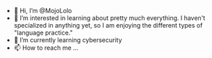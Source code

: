 - 👋 Hi, I’m @MojoLolo
- 👀 I’m interested in learning about pretty much everything. I haven't specialized in anything yet, so I am enjoying the different types of "language practice."
- 🌱 I’m currently learning cybersecurity
- 📫 How to reach me ...

<!---
MojoLolo/MojoLolo is a ✨ special ✨ repository because its `README.md` (this file) appears on your GitHub profile.
You can click the Preview link to take a look at your changes.
--->
